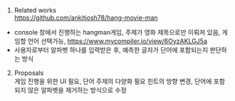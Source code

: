 1. Related works <br>
 https://github.com/ankitjosh78/hang-movie-man<br>
 - console 창에서 진행하는 hangman게임, 주제가 영화 제목으로만 이뤄져 있음, 게임할 언어 선택가능, 
https://www.mycompiler.io/view/6OyzAKLGJ5a
 - 사용자로부터 알파벳 하나를 입력받은 후, 예측한 글자가 단어에 포함되는지 판단하는 방식
2. Proposals<br>
게임 진행을 위한 UI 필요, 단어 주제의 다양화 필요
힌트의 방향 변경, 단어에 포함되지 않은 알파벳을 제거하는 방식으로 수정